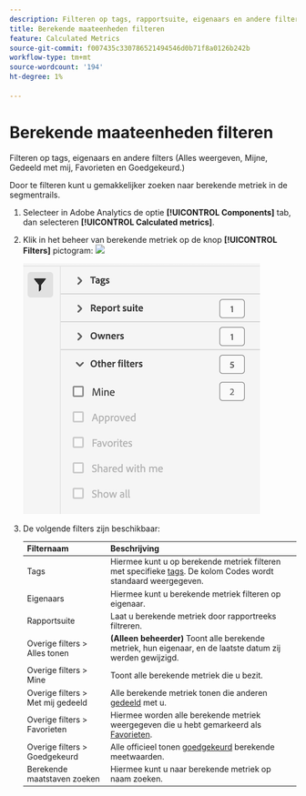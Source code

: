 ```yaml
---
description: Filteren op tags, rapportsuite, eigenaars en andere filters (Alles weergeven, Mijne, Gedeeld met mij, Favorieten en Goedgekeurd.)
title: Berekende maateenheden filteren
feature: Calculated Metrics
source-git-commit: f007435c330786521494546d0b71f8a0126b242b
workflow-type: tm+mt
source-wordcount: '194'
ht-degree: 1%

---
```


# Berekende maateenheden filteren

Filteren op tags, eigenaars en andere filters (Alles weergeven, Mijne, Gedeeld met mij, Favorieten en Goedgekeurd.)

Door te filteren kunt u gemakkelijker zoeken naar berekende metriek in de segmentrails.

1. Selecteer in Adobe Analytics de optie **[!UICONTROL Components]** tab, dan selecteren **[!UICONTROL Calculated metrics]**.

1. Klik in het beheer van berekende metriek op de knop **[!UICONTROL Filters]** pictogram:  ![](https://spectrum.adobe.com/static/icons/workflow_18/Smock_Filter_18_N.svg)

   ![](assets/filtering.png)

1. De volgende filters zijn beschikbaar:

   | Filternaam | Beschrijving |
   |---|---|
   | Tags | Hiermee kunt u op berekende metriek filteren met specifieke [tags](/help/components/c-calcmetrics/c-workflow/cm-workflow/cm-tagging.md). De kolom Codes wordt standaard weergegeven. |
   | Eigenaars | Hiermee kunt u berekende metriek filteren op eigenaar. |
   | Rapportsuite | Laat u berekende metriek door rapportreeks filtreren. |
   | Overige filters > Alles tonen | **(Alleen beheerder)** Toont alle berekende metriek, hun eigenaar, en de laatste datum zij werden gewijzigd. |
   | Overige filters > Mine | Toont alle berekende metriek die u bezit. |
   | Overige filters > Met mij gedeeld | Alle berekende metriek tonen die anderen [gedeeld](/help/components/c-calcmetrics/c-workflow/cm-workflow/cm-sharing.md) met u. |
   | Overige filters > Favorieten | Hiermee worden alle berekende metriek weergegeven die u hebt gemarkeerd als [Favorieten](/help/components/segmentation/segmentation-workflow/t-seg-favorite.md). |
   | Overige filters > Goedgekeurd | Alle officieel tonen [goedgekeurd](/help/components/c-calcmetrics/c-workflow/cm-workflow/cm-approving.md) berekende meetwaarden. |
   | Berekende maatstaven zoeken | Hiermee kunt u naar berekende metriek op naam zoeken. |